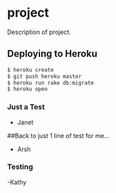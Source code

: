 # project

Description of project.


## Deploying to Heroku

```sh
$ heroku create
$ git push heroku master
$ heroku run rake db:migrate
$ heroku open
```

### Just a Test
- Janet

##Back to just 1 line of test for me...
- Arsh


### Testing
-Kathy
